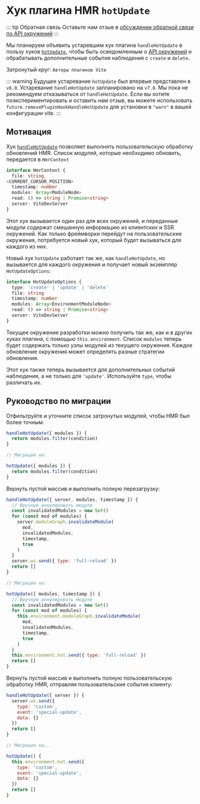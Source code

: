 # Хук плагина HMR `hotUpdate`

::: tip Обратная связь
Оставьте нам отзыв в [обсуждении обратной связи по API окружений](https://github.com/vitejs/vite/discussions/16358)
:::

Мы планируем объявить устаревшим хук плагина `handleHotUpdate` в пользу хуков [`hotUpdate`](/guide/api-environment#the-hotupdate-hook), чтобы быть осведомленным о [API окружений](/guide/api-environment.md) и обрабатывать дополнительные события наблюдения с `create` и `delete`.

Затронутый круг: `Авторы плагинов Vite`

::: warning Будущее устаревание
`hotUpdate` был впервые представлен в `v6.0`. Устаревание `handleHotUpdate` запланировано на `v7.0`. Мы пока не рекомендуем отказываться от `handleHotUpdate`. Если вы хотите поэкспериментировать и оставить нам отзыв, вы можете использовать `future.removePluginHookHandleHotUpdate` для установки в `"warn"` в вашей конфигурации vite.
:::

## Мотивация

Хук [`handleHotUpdate`](/guide/api-plugin.md#handlehotupdate) позволяет выполнять пользовательскую обработку обновлений HMR. Список модулей, которые необходимо обновить, передается в `HmrContext`

```ts
interface HmrContext {
  file: string
<CURRENT_CURSOR_POSITION>
  timestamp: number
  modules: Array<ModuleNode>
  read: () => string | Promise<string>
  server: ViteDevServer
}
```

Этот хук вызывается один раз для всех окружений, и переданные модули содержат смешанную информацию из клиентских и SSR окружений. Как только фреймворки перейдут на пользовательские окружения, потребуется новый хук, который будет вызываться для каждого из них.

Новый хук `hotUpdate` работает так же, как `handleHotUpdate`, но вызывается для каждого окружения и получает новый экземпляр `HotUpdateOptions`:

```ts
interface HotUpdateOptions {
  type: 'create' | 'update' | 'delete'
  file: string
  timestamp: number
  modules: Array<EnvironmentModuleNode>
  read: () => string | Promise<string>
  server: ViteDevServer
}
```

Текущее окружение разработки можно получить так же, как и в других хуках плагина, с помощью `this.environment`. Список `modules` теперь будет содержать только узлы модулей из текущего окружения. Каждое обновление окружения может определять разные стратегии обновления.

Этот хук также теперь вызывается для дополнительных событий наблюдения, а не только для `'update'`. Используйте `type`, чтобы различать их.

## Руководство по миграции

Отфильтруйте и уточните список затронутых модулей, чтобы HMR был более точным.

```js
handleHotUpdate({ modules }) {
  return modules.filter(condition)
}

// Миграция на:

hotUpdate({ modules }) {
  return modules.filter(condition)
}
```

Вернуть пустой массив и выполнить полную перезагрузку:

```js
handleHotUpdate({ server, modules, timestamp }) {
  // Вручную аннулировать модули
  const invalidatedModules = new Set()
  for (const mod of modules) {
    server.moduleGraph.invalidateModule(
      mod,
      invalidatedModules,
      timestamp,
      true
    )
  }
  server.ws.send({ type: 'full-reload' })
  return []
}

// Миграция на:

hotUpdate({ modules, timestamp }) {
  // Вручную аннулировать модули
  const invalidatedModules = new Set()
  for (const mod of modules) {
    this.environment.moduleGraph.invalidateModule(
      mod,
      invalidatedModules,
      timestamp,
      true
    )
  }
  this.environment.hot.send({ type: 'full-reload' })
  return []
}
```

Вернуть пустой массив и выполнить полную пользовательскую обработку HMR, отправляя пользовательские события клиенту:

```js
handleHotUpdate({ server }) {
  server.ws.send({
    type: 'custom',
    event: 'special-update',
    data: {}
  })
  return []
}

// Миграция на...

hotUpdate() {
  this.environment.hot.send({
    type: 'custom',
    event: 'special-update',
    data: {}
  })
  return []
}
```
